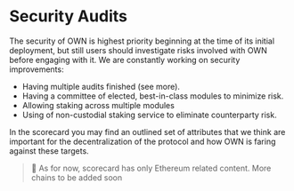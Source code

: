 # Security Audits

The security of OWN is highest priority beginning at the time of its initial deployment, but still users should investigate risks involved with OWN before engaging with it. We are constantly working on security improvements:

* Having multiple audits finished (see more).
* Having a committee of elected, best-in-class modules to minimize risk.
* Allowing staking across multiple modules&#x20;
* Using of non-custodial staking service to eliminate counterparty risk.

In the scorecard you may find an outlined set of attributes that we think are important for the decentralization of the protocol and how OWN is faring against these targets.

> 📝 As for now, scorecard has only Ethereum related content. More chains to be added soon
